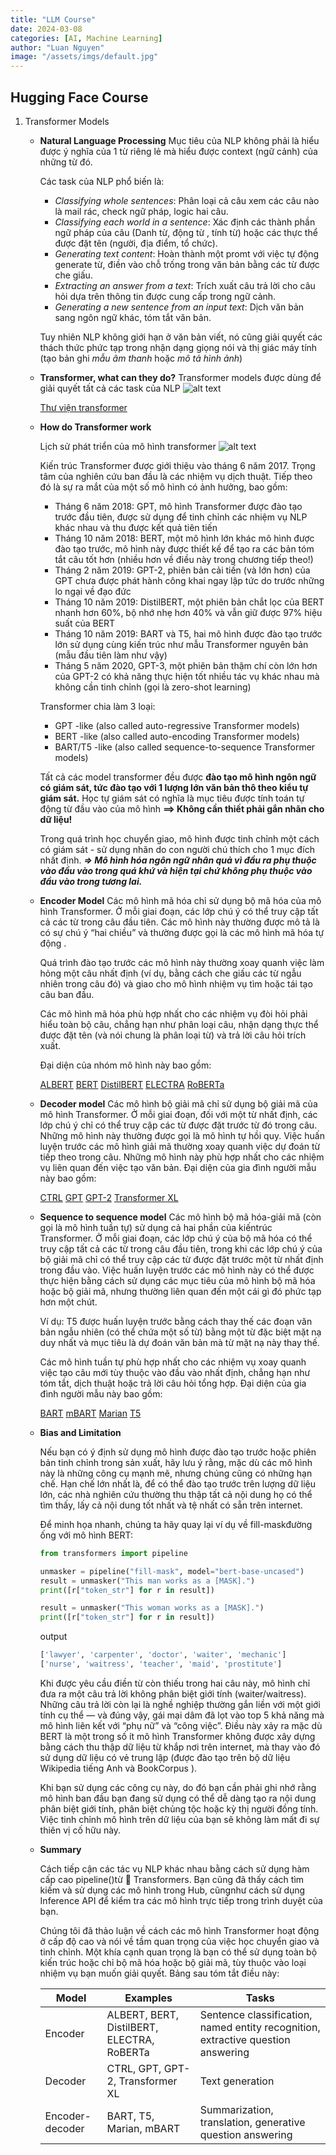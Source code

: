 ```yaml
---
title: "LLM Course"
date: 2024-03-08
categories: [AI, Machine Learning]
author: "Luan Nguyen"
image: "/assets/imgs/default.jpg"
---
```




## Hugging Face Course

1. Transformer Models
    
    - **Natural Language Processing**
        Mục tiêu của NLP không phải là hiểu được ý nghĩa của 1 từ riêng lẻ mà hiểu được context (ngữ cảnh) của những từ đó.

        Các task của NLP phổ biến là:

        - *Classifying whole sentences*: Phân loại cả câu xem các câu nào là mail rác, check ngữ pháp, logic hai câu.
        - *Classifying each world in a sentence*: Xác định các thành phần ngữ pháp của câu (Danh từ, động từ , tính từ) hoặc các thực thể được đặt tên (người, địa điểm, tổ chức).
        - *Generating text content*: Hoàn thành một promt với việc tự động generate từ, điền vào chỗ trống trong văn bản bằng các từ được che giấu.
        - *Extracting an answer from a text*: Trích xuất câu trả lời cho câu hỏi dựa trên thông tin được cung cấp trong ngữ cảnh.
        - *Generating a new sentence from an input text*: Dịch văn bản sang ngôn ngữ khác, tóm tắt văn bản.

        Tuy nhiên NLP không giới hạn ở văn bản viết, nó cũng giải quyết các thách thức phức tạp trong nhận dạng giọng nói và thị giác máy tính (tạo bản ghi *mẫu âm thanh* hoặc *mô tả hình ảnh*)

    - **Transformer, what can they do?**
        Transformer models được dùng để giải quyết tất cả các task của NLP
        ![alt text](/image.png)

        [Thư viện transformer](https://github.com/huggingface/transformers)

    - **How do Transformer work**

        Lịch sử phát triển của mô hình transformer
        ![alt text](/image-1.png)

        Kiến trúc Transformer được giới thiệu vào tháng 6 năm 2017. Trọng tâm của nghiên cứu ban đầu là các nhiệm vụ dịch thuật. Tiếp theo đó là sự ra mắt của một số mô hình có ảnh hưởng, bao gồm:
        - Tháng 6 năm 2018: GPT, mô hình Transformer được đào tạo trước đầu tiên, được sử dụng để tinh chỉnh các nhiệm vụ NLP khác nhau và thu được kết quả tiên tiến
        - Tháng 10 năm 2018: BERT, một mô hình lớn khác mô hình được đào tạo trước, mô hình này được thiết kế để tạo ra các bản tóm tắt câu tốt hơn (nhiều hơn về điều này trong chương tiếp theo!)
        - Tháng 2 năm 2019: GPT-2, phiên bản cải tiến (và lớn hơn) của GPT chưa được phát hành công khai ngay lập tức do trước những lo ngại về đạo đức
        - Tháng 10 năm 2019: DistilBERT, một phiên bản chắt lọc của BERT nhanh hơn 60%, bộ nhớ nhẹ hơn 40% và vẫn giữ được 97% hiệu suất của BERT
        - Tháng 10 năm 2019: BART và T5, hai mô hình được đào tạo trước lớn sử dụng cùng kiến ​​trúc như mẫu Transformer nguyên bản (mẫu đầu tiên làm như vậy)
        - Tháng 5 năm 2020, GPT-3, một phiên bản thậm chí còn lớn hơn của GPT-2 có khả năng thực hiện tốt nhiều tác vụ khác nhau mà không cần tinh chỉnh (gọi là zero-shot learning)

        Transformer chia làm 3 loại:
        - GPT -like (also called auto-regressive Transformer models)
        - BERT -like (also called auto-encoding Transformer models)
        - BART/T5 -like (also called sequence-to-sequence Transformer models)

        Tất cả các model transformer đều được **đào tạo mô hình ngôn ngữ có giám sát, tức đào tạo với 1 lượng lớn văn bản thô theo kiểu tự giám sát.** Học tự giám sát có nghĩa là mục tiêu được tính toán tự động từ đầu vào của mô hình **==> Không cần thiết phải gắn nhãn cho dữ liệu!**

        Trong quá trình học chuyển giao, mô hình được tinh chỉnh một cách có giám sát - sử dụng nhãn do con người chú thích cho 1 mục đích nhất định.
        ***=> Mô hình hóa ngôn ngữ nhân quả vì đầu ra phụ thuộc vào đầu vào trong quá khứ và hiện tại chứ không phụ thuộc vào đầu vào trong tương lai.***

    - **Encoder Model**
        Các mô hình mã hóa chỉ sử dụng bộ mã hóa của mô hình Transformer. Ở mỗi giai đoạn, các lớp chú ý có thể truy cập tất cả các từ trong câu đầu tiên. Các mô hình này thường được mô tả là có sự chú ý “hai chiều” và thường được gọi là các mô hình mã hóa tự động .

        Quá trình đào tạo trước các mô hình này thường xoay quanh việc làm hỏng một câu nhất định (ví dụ, bằng cách che giấu các từ ngẫu nhiên trong câu đó) và giao cho mô hình nhiệm vụ tìm hoặc tái tạo câu ban đầu.

        Các mô hình mã hóa phù hợp nhất cho các nhiệm vụ đòi hỏi phải hiểu toàn bộ câu, chẳng hạn như phân loại câu, nhận dạng thực thể được đặt tên (và nói chung là phân loại từ) và trả lời câu hỏi trích xuất.

        Đại diện của nhóm mô hình này bao gồm:

        [ALBERT](https://huggingface.co/docs/transformers/model_doc/albert)
        [BERT](https://huggingface.co/docs/transformers/model_doc/bert)
        [DistilBERT](https://huggingface.co/docs/transformers/model_doc/distilbert)
        [ELECTRA](https://huggingface.co/docs/transformers/model_doc/electra)
        [RoBERTa](https://huggingface.co/docs/transformers/model_doc/roberta)

    - **Decoder model**
        Các mô hình bộ giải mã chỉ sử dụng bộ giải mã của mô hình Transformer. Ở mỗi giai đoạn, đối với một từ nhất định, các lớp chú ý chỉ có thể truy cập các từ được đặt trước từ đó trong câu. Những mô hình này thường được gọi là mô hình tự hồi quy. Việc huấn luyện trước các mô hình giải mã thường xoay quanh việc dự đoán từ tiếp theo trong câu. Những mô hình này phù hợp nhất cho các nhiệm vụ liên quan đến việc tạo văn bản. Đại diện của gia đình người mẫu này bao gồm:

        [CTRL](https://huggingface.co/transformers/model_doc/ctrl)
        [GPT](https://huggingface.co/docs/transformers/model_doc/openai-gpt)
        [GPT-2](https://huggingface.co/transformers/model_doc/gpt2)
        [Transformer XL](https://huggingface.co/transformers/model_doc/transfo-xl)

    
    - **Sequence to sequence model**
        Các mô hình bộ mã hóa-giải mã (còn gọi là mô hình tuần tự) sử dụng cả hai phần của kiến ​​trúc Transformer. Ở mỗi giai đoạn, các lớp chú ý của bộ mã hóa có thể truy cập tất cả các từ trong câu đầu tiên, trong khi các lớp chú ý của bộ giải mã chỉ có thể truy cập các từ được đặt trước một từ nhất định trong đầu vào. Việc huấn luyện trước các mô hình này có thể được thực hiện bằng cách sử dụng các mục tiêu của mô hình bộ mã hóa hoặc bộ giải mã, nhưng thường liên quan đến một cái gì đó phức tạp hơn một chút.
        
        Ví dụ: T5 được huấn luyện trước bằng cách thay thế các đoạn văn bản ngẫu nhiên (có thể chứa một số từ) bằng một từ đặc biệt mặt nạ duy nhất và mục tiêu là dự đoán văn bản mà từ mặt nạ này thay thế.
        
        Các mô hình tuần tự phù hợp nhất cho các nhiệm vụ xoay quanh việc tạo câu mới tùy thuộc vào đầu vào nhất định, chẳng hạn như tóm tắt, dịch thuật hoặc trả lời câu hỏi tổng hợp. Đại diện của gia đình người mẫu này bao gồm:

        [BART](https://huggingface.co/transformers/model_doc/bart)
        [mBART](https://huggingface.co/transformers/model_doc/mbart)
        [Marian](https://huggingface.co/transformers/model_doc/marian)
        [T5](https://huggingface.co/transformers/model_doc/t5)


    - **Bias and Limitation**

        Nếu bạn có ý định sử dụng mô hình được đào tạo trước hoặc phiên bản tinh chỉnh trong sản xuất, hãy lưu ý rằng, mặc dù các mô hình này là những công cụ mạnh mẽ, nhưng chúng cũng có những hạn chế. Hạn chế lớn nhất là, để có thể đào tạo trước trên lượng dữ liệu lớn, các nhà nghiên cứu thường thu thập tất cả nội dung họ có thể tìm thấy, lấy cả nội dung tốt nhất và tệ nhất có sẵn trên internet.

        Để minh họa nhanh, chúng ta hãy quay lại ví dụ về fill-maskđường ống với mô hình BERT:
        ```python
        from transformers import pipeline

        unmasker = pipeline("fill-mask", model="bert-base-uncased")
        result = unmasker("This man works as a [MASK].")
        print([r["token_str"] for r in result])

        result = unmasker("This woman works as a [MASK].")
        print([r["token_str"] for r in result])
        ```

        output
        ```python
        ['lawyer', 'carpenter', 'doctor', 'waiter', 'mechanic']
        ['nurse', 'waitress', 'teacher', 'maid', 'prostitute']
        ```

        Khi được yêu cầu điền từ còn thiếu trong hai câu này, mô hình chỉ đưa ra một câu trả lời không phân biệt giới tính (waiter/waitress). Những câu trả lời còn lại là nghề nghiệp thường gắn liền với một giới tính cụ thể — và đúng vậy, gái mại dâm đã lọt vào top 5 khả năng mà mô hình liên kết với “phụ nữ” và “công việc”. Điều này xảy ra mặc dù BERT là một trong số ít mô hình Transformer không được xây dựng bằng cách thu thập dữ liệu từ khắp nơi trên internet, mà thay vào đó sử dụng dữ liệu có vẻ trung lập (được đào tạo trên bộ dữ liệu Wikipedia tiếng Anh và BookCorpus ).

        Khi bạn sử dụng các công cụ này, do đó bạn cần phải ghi nhớ rằng mô hình ban đầu bạn đang sử dụng có thể dễ dàng tạo ra nội dung phân biệt giới tính, phân biệt chủng tộc hoặc kỳ thị người đồng tính. Việc tinh chỉnh mô hình trên dữ liệu của bạn sẽ không làm mất đi sự thiên vị cố hữu này.

    - **Summary**

        Cách tiếp cận các tác vụ NLP khác nhau bằng cách sử dụng hàm cấp cao pipeline()từ 🤗 Transformers. Bạn cũng đã thấy cách tìm kiếm và sử dụng các mô hình trong Hub, cũngnhư cách sử dụng Inference API để kiểm tra các mô hình trực tiếp trong trình duyệt của bạn.

        Chúng tôi đã thảo luận về cách các mô hình Transformer hoạt động ở cấp độ cao và nói về tầm quan trọng của việc học chuyển giao và tinh chỉnh. Một khía cạnh quan trọng là bạn có thể sử dụng toàn bộ kiến ​​trúc hoặc chỉ bộ mã hóa hoặc bộ giải mã, tùy thuộc vào loại nhiệm vụ bạn muốn giải quyết. Bảng sau tóm tắt điều này:

        |Model|Examples|Tasks|
        |-----|--------|-----|
        |Encoder|ALBERT, BERT, DistilBERT, ELECTRA, RoBERTa|Sentence classification, named entity recognition, extractive question answering|
        |Decoder|CTRL, GPT, GPT-2, Transformer XL|Text generation|
        |Encoder-decoder|BART, T5, Marian, mBART|Summarization, translation, generative question answering|